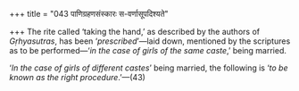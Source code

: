 +++
title = "043 पाणिग्रहणसंस्कारः स-वर्णासूपदिश्यते"

+++
The rite called ‘taking the hand,’ as described by the authors of
*Gṛhyasutras*, has been ‘*prescribed*’—laid down, mentioned by the
scriptures as to be performed—‘*in the case of girls of the same
caste*,’ being married.

‘*In the case of girls of different castes*’ being married, the
following is ‘*to be known as the right procedure*.’—(43)


